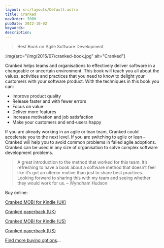 ```yaml
---
layout: src/layouts/Default.astro
title: Cranked
navOrder: 5000
pubDate: 2022-10-02
keywords: 
description: 
---
```


> Best Book on Agile Software Development

:img{src="/img/2015/07/cranked-book.jpg" alt="Cranked"}

Cranked helps teams and organisations to effectively deliver software in a changeable or uncertain environment. This book will teach you all about the values, activities and practices that you need to know to delight your customers with your software product. With the techniques in this book you can:

- Improve product quality
- Release faster and with fewer errors
- Focus on value
- Deliver more features
- Increase motivation and job satisfaction
- Make your customers and end-users happy

If you are already working in an agile or lean team, Cranked could accelerate you to the next level. If you are switching to agile or lean – Cranked will help you to avoid common problems in failed agile adoptions. Cranked can be used in any size of organisation to solve complex software development problems.

> A great introduction to the method that worked for this team. It’s refreshing to have a book about a software method that doesn’t feel like it’s got an ulterior motive than just to share best practices. Looking forward to sharing this with my team and seeing whether they would work for us. – Wyndham Hudson

Buy online:

[Cranked MOBI for Kindle (UK)](https://www.amazon.co.uk/Cranked-agile-software-development-method-ebook/dp/B00NMVLRX8/)

[Cranked paperback (UK)](https://www.amazon.co.uk/Cranked-Martin-Milsom/dp/1291918795/)

[Cranked MOBI for Kindle (US)](https://www.amazon.com/Cranked-agile-software-development-method-ebook/dp/B00NMVLRX8/)

[Cranked paperback (US)](https://www.amazon.com/Cranked-Steve-Fenton/dp/1291918795/)

[Find more buying options](http://crankedalliance.org/buy-the-book/)…